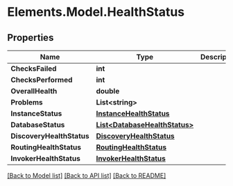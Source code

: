 # Elements.Model.HealthStatus

## Properties

Name | Type | Description | Notes
------------ | ------------- | ------------- | -------------
**ChecksFailed** | **int** |  | [optional] 
**ChecksPerformed** | **int** |  | [optional] 
**OverallHealth** | **double** |  | [optional] 
**Problems** | **List&lt;string&gt;** |  | [optional] 
**InstanceStatus** | [**InstanceHealthStatus**](InstanceHealthStatus.md) |  | [optional] 
**DatabaseStatus** | [**List&lt;DatabaseHealthStatus&gt;**](DatabaseHealthStatus.md) |  | [optional] 
**DiscoveryHealthStatus** | [**DiscoveryHealthStatus**](DiscoveryHealthStatus.md) |  | [optional] 
**RoutingHealthStatus** | [**RoutingHealthStatus**](RoutingHealthStatus.md) |  | [optional] 
**InvokerHealthStatus** | [**InvokerHealthStatus**](InvokerHealthStatus.md) |  | [optional] 

[[Back to Model list]](../README.md#documentation-for-models) [[Back to API list]](../README.md#documentation-for-api-endpoints) [[Back to README]](../README.md)

